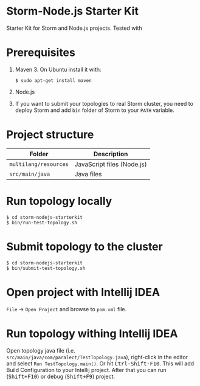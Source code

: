 Storm-Node.js Starter Kit
=========================

Starter Kit for Storm and Node.js projects. Tested with

# Prerequisites

1. Maven 3. On Ubuntu install it with:

    ```
    $ sudo apt-get install maven
    ```

2. Node.js

3. If you want to submit your topologies to real Storm cluster, you need to deploy Storm and add `bin` folder of Storm to
your `PATH` variable.

# Project structure

| Folder                  | Description                   |
| ----------------------- |-------------------------------|
| `multilang/resources`   | JavaScript files (Node.js)    |
| `src/main/java`         | Java files                    |


# Run topology locally

    $ cd storm-nodejs-starterkit
    $ bin/run-test-topology.sh

# Submit topology to the cluster

    $ cd storm-nodejs-starterkit
    $ bin/submit-test-topology.sh

# Open project with Intellij IDEA

`File` -> `Open Project` and browse to `pom.xml` file.

# Run topology withing Intellij IDEA

Open topology java file (i.e. `src/main/java/com/paralect/TestTopology.java`), right-click in the editor and select
`Run TestTopology.main()`. Or hit <kbd>Ctrl-Shift-F10</kbd>. This will add Build Configuration to your Intellij project. After that you can run (<kbd>Shift+F10</kbd>) or debug (<kbd>Shift+F9</kbd>) project.
